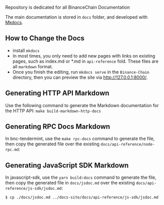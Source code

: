 Repository is dedicated for all BinanceChain Documentation

The main documentation is stored in `docs` folder, and developed with [Mkdocs](https://www.mkdocs.org/).

## How to Change the Docs

- install `mkdocs`
- In most times, you only need to add new pages with links on existing pages, such as index.md 
or *.md in `api-reference` fold. These files are all `markdown` format.
- Once you finish the editing, run `mkdocs serve` in the `Binance-Chain` directory, then you can 
preview the site via http://127.0.0.1:8000/. 

## Generating HTTP API Markdown

Use the following command to generate the Markdown documentation for the HTTP API:
`make build-markdown-http-docs`

## Generating RPC Docs Markdown

In bnc-tendermint, use the `make rpc-docs` command to generate the file, then copy the generated file over the existing `docs/api-reference/node-rpc.md`:

## Generating JavaScript SDK Markdown

In javascript-sdk, use the `yarn build:docs` command to generate the file, then copy the generated file in `docs/jsdoc.md` over the existing `docs/api-reference/js-sdk/jsdoc.md`:

```bash
$ cp ./docs/jsdoc.md ../docs-site/docs/api-reference/js-sdk/jsdoc.md
```
